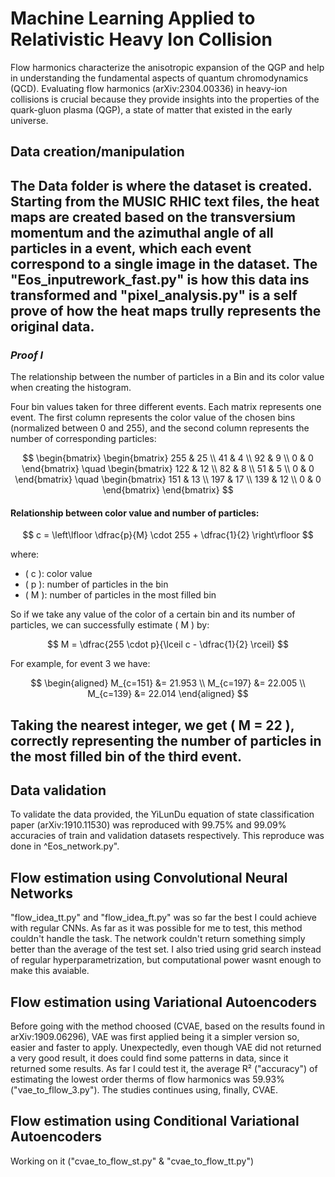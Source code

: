 # Machine Learning Applied to Relativistic Heavy Ion Collision

Flow harmonics characterize the anisotropic expansion of the QGP and help in understanding the fundamental aspects of quantum chromodynamics (QCD). Evaluating flow harmonics (arXiv:2304.00336) in heavy-ion collisions is crucial because they provide insights into the properties of the quark-gluon plasma (QGP), a state of matter that existed in the early universe.

## Data creation/manipulation
The Data folder is where the dataset is created. Starting from the MUSIC RHIC text files, the heat maps are created based on the transversium momentum and the azimuthal angle of all particles in a event, which each event correspond to a single image in the dataset. The "Eos_inputrework_fast.py" is how this data ins transformed and "pixel_analysis.py" is a self prove of how the heat maps trully represents the original data. 
---
### *Proof I*

The relationship between the number of particles in a Bin and its color value when creating the histogram.

Four bin values taken for three different events. Each matrix represents one event. The first column represents the color value of the chosen bins (normalized between 0 and 255), and the second column represents the number of corresponding particles:

$$
\begin{bmatrix}
\begin{bmatrix} 255 & 25 \\ 41 & 4 \\ 92 & 9 \\ 0 & 0 \end{bmatrix}
\quad
\begin{bmatrix} 122 & 12 \\ 82 & 8 \\ 51 & 5 \\ 0 & 0 \end{bmatrix}
\quad
\begin{bmatrix} 151 & 13 \\ 197 & 17 \\ 139 & 12 \\ 0 & 0 \end{bmatrix}
\end{bmatrix}
$$

#### Relationship between color value and number of particles:

$$
c = \left\lfloor \dfrac{p}{M} \cdot 255 + \dfrac{1}{2} \right\rfloor
$$

where:

- \( c \): color value  
- \( p \): number of particles in the bin  
- \( M \): number of particles in the most filled bin  

So if we take any value of the color of a certain bin and its number of particles, we can successfully estimate \( M \) by:

$$
M = \dfrac{255 \cdot p}{\lceil c - \dfrac{1}{2} \rceil}
$$

For example, for event 3 we have:

$$
\begin{aligned}
    M_{c=151} &= 21.953 \\
    M_{c=197} &= 22.005 \\
    M_{c=139} &= 22.014
\end{aligned}
$$

Taking the nearest integer, we get \( M = 22 \), correctly representing the number of particles in the most filled bin of the third event.
---
## Data validation
To validate the data provided, the YiLunDu equation of state classification paper (arXiv:1910.11530) was reproduced with 99.75% and 99.09% accuracies of train and validation datasets respectively. This reproduce was done in ^Eos_network.py".

## Flow estimation using Convolutional Neural Networks
"flow_idea_tt.py" and "flow_idea_ft.py" was so far the best I could achieve with regular CNNs. As far as it was possible for me to test, this method couldn't handle the task. The network couldn't return something simply better than the average of the test set. I also tried using grid search instead of regular hyperparametrization, but computational power wasnt enough to make this avaiable.

## Flow estimation using Variational Autoencoders
Before going with the method choosed (CVAE, based on the results found in arXiv:1909.06296), VAE was first applied being it a simpler version so, easier and faster to apply. Unexpectedly, even though VAE did not returned a very good result, it does could find some patterns in data, since it returned some results. As far I could test it, the average R² ("accuracy") of estimating the lowest order therms of flow harmonics was 59.93% ("vae_to_fllow_3.py"). The studies continues using, finally, CVAE.

## Flow estimation using Conditional Variational Autoencoders
Working on it ("cvae_to_flow_st.py" & "cvae_to_flow_tt.py")
